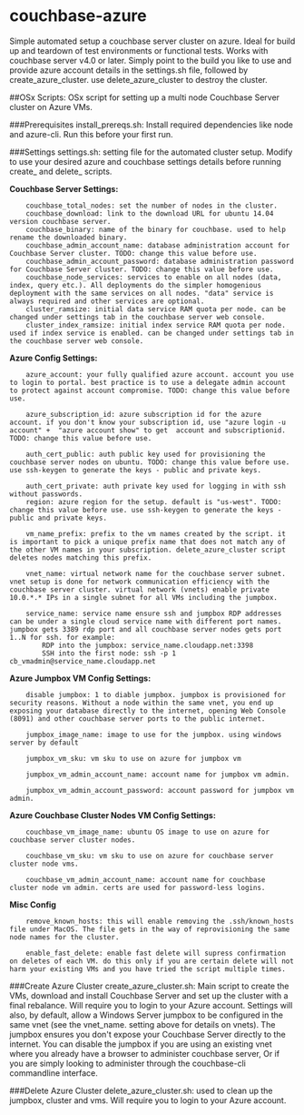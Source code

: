 # couchbase-azure
Simple automated setup a couchbase server cluster on azure. Ideal for build up and teardown of test environments or functional tests. Works with couchbase server v4.0 or later. Simply point to the build you like to use and provide azure account details in the settings.sh file, followed by create_azure_cluster. use delete_azure_cluster to destroy the cluster.

##OSx Scripts: 
OSx script for setting up a multi node Couchbase Server cluster on Azure VMs.

###Prerequisites
install_prereqs.sh: Install required dependencies like node and azure-cli. Run this before your first run.

###Settings
settings.sh: setting file for the automated cluster setup. Modify to use your desired azure and couchbase settings details before running create_ and delete_ scripts.

**Couchbase Server Settings:**
````
    couchbase_total_nodes: set the number of nodes in the cluster.
    couchbase_download: link to the download URL for ubuntu 14.04 version couchbase server. 
    couchbase_binary: name of the binary for couchbase. used to help rename the downloaded binary. 
    couchbase_admin_account_name: database administration account for Couchbase Server cluster. TODO: change this value before use. 
    couchbase_admin_account_password: database administration password for Couchbase Server cluster. TODO: change this value before use. 
    couchbase_node_services: services to enable on all nodes (data, index, query etc.). All deployments do the simpler homogenious deployment with the same services on all nodes. "data" service is always required and other services are optional. 
    cluster_ramsize: initial data service RAM quota per node. can be changed under settings tab in the couchbase server web console. 
    cluster_index_ramsize: initial index service RAM quota per node. used if index service is enabled. can be changed under settings tab in the couchbase server web console. 
````

**Azure Config Settings:**
````
    azure_account: your fully qualified azure account. account you use to login to portal. best practice is to use a delegate admin account to protect against account compromise. TODO: change this value before use.
    
    azure_subscription_id: azure subscription id for the azure account. if you don't know your subscription id, use "azure login -u account" +  "azure account show" to get  account and subscriptionid. TODO: change this value before use.
    
    auth_cert_public: auth public key used for provisioning the couchbase server nodes on ubuntu. TODO: change this value before use. use ssh-keygen to generate the keys - public and private keys. 
    
    auth_cert_private: auth private key used for logging in with ssh without passwords.  
    region: azure region for the setup. default is "us-west". TODO: change this value before use. use ssh-keygen to generate the keys - public and private keys. 
    
    vm_name_prefix: prefix to the vm names created by the script. it is important to pick a unique prefix name that does not match any of the other VM names in your subscription. delete_azure_cluster script deletes nodes matching this prefix. 
    
    vnet_name: virtual network name for the couchbase server subnet. vnet setup is done for network communication efficiency with the couchbase server cluster. virtual network (vnets) enable private 10.0.*.* IPs in a single subnet for all VMs including the jumpbox.
    
    service_name: service name ensure ssh and jumpbox RDP addresses can be under a single cloud service name with different port names. jumpbox gets 3389 rdp port and all couchbase server nodes gets port 1..N for ssh. for example:
        RDP into the jumpbox: service_name.cloudapp.net:3398
        SSH into the first node: ssh -p 1 cb_vmadmin@service_name.cloudapp.net
````

**Azure Jumpbox VM Config Settings:**
````
    disable jumpbox: 1 to diable jumpbox. jumpbox is provisioned for security reasons. Without a node within the same vnet, you end up exposing your database directly to the internet, opening Web Console (8091) and other couchbase server ports to the public internet. 
    
    jumpbox_image_name: image to use for the jumpbox. using windows server by default
    
    jumpbox_vm_sku: vm sku to use on azure for jumpbox vm 
    
    jumpbox_vm_admin_account_name: account name for jumpbox vm admin.
    
    jumpbox_vm_admin_account_password: account password for jumpbox vm admin.
````

**Azure Couchbase Cluster Nodes VM Config Settings:**
````
    couchbase_vm_image_name: ubuntu OS image to use on azure for couchbase server cluster nodes.
    
    couchbase_vm_sku: vm sku to use on azure for couchbase server cluster node vms.
    
    couchbase_vm_admin_account_name: account name for couchbase cluster node vm admin. certs are used for password-less logins.
````
**Misc Config**
````
    remove_known_hosts: this will enable removing the .ssh/known_hosts file under MacOS. The file gets in the way of reprovisioning the same node names for the cluster.
    
    enable_fast_delete: enable fast delete will supress confirmation on deletes of each VM. do this only if you are certain delete will not harm your existing VMs and you have tried the script multiple times.
````


###Create Azure Cluster
create_azure_cluster.sh: Main script to create the VMs, download and install Couchbase Server and set up the cluster with a final rebalance. Will require you to login to your Azure account. 
Settings will also, by default, allow a Windows Server jumpbox to be configured in the same vnet (see the vnet_name. setting above for details on vnets). The jumpbox ensures you don't expose your Couchbase Server directly to the internet. You can disable the jumpbox if you are using an existing vnet where you already have a browser to administer couchbase server, Or if you are simply looking to administer through the couchbase-cli commandline interface. 

###Delete Azure Cluster
delete_azure_cluster.sh: used to clean up the jumpbox, cluster and vms. Will require you to login to your Azure account. 
